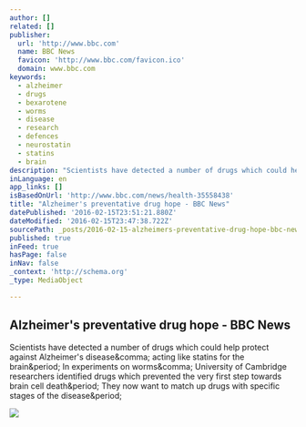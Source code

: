 ```yaml
---
author: []
related: []
publisher:
  url: 'http://www.bbc.com'
  name: BBC News
  favicon: 'http://www.bbc.com/favicon.ico'
  domain: www.bbc.com
keywords:
  - alzheimer
  - drugs
  - bexarotene
  - worms
  - disease
  - research
  - defences
  - neurostatin
  - statins
  - brain
description: "Scientists have detected a number of drugs which could help protect against Alzheimer's disease, acting like statins for the brain. In experiments on worms, University of Cambridge researchers identified drugs which prevented the very first step towards brain cell death. They now want to match up drugs with specific stages of the disease."
inLanguage: en
app_links: []
isBasedOnUrl: 'http://www.bbc.com/news/health-35558438'
title: "Alzheimer's preventative drug hope - BBC News"
datePublished: '2016-02-15T23:51:21.880Z'
dateModified: '2016-02-15T23:47:38.722Z'
sourcePath: _posts/2016-02-15-alzheimers-preventative-drug-hope-bbc-news.md
published: true
inFeed: true
hasPage: false
inNav: false
_context: 'http://schema.org'
_type: MediaObject

---
```

<article style=""><h1>Alzheimer's preventative drug hope - BBC News</h1><p>Scientists have detected a number of drugs which could help protect against Alzheimer's disease&amp;comma; acting like statins for the brain&amp;period; In experiments on worms&amp;comma; University of Cambridge researchers identified drugs which prevented the very first step towards brain cell death&amp;period; They now want to match up drugs with specific stages of the disease&amp;period;</p><img src="http://ichef-1.bbci.co.uk/news/1024/cpsprodpb/17479/production/_88235359_c0137784-bexarotene_chemotherapy_drug_molecule-spl.jpg" /></article>